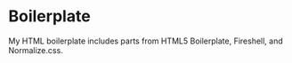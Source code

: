 ﻿# Boilerplate

My HTML boilerplate includes parts from HTML5 Boilerplate, Fireshell, and Normalize.css.